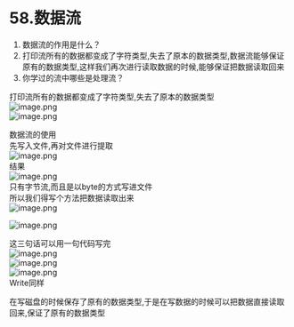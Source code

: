 # 58.数据流


1. 数据流的作用是什么？
  1. 打印流所有的数据都变成了字符类型,失去了原本的数据类型,数据流能够保证原有的数据类型,这样我们再次进行读取数据的时候,能够保证把数据读取回来
2. 你学过的流中哪些是处理流？

打印流所有的数据都变成了字符类型,失去了原本的数据类型<br />![image.png](https://cdn.nlark.com/yuque/0/2019/png/349894/1560141362232-3be87080-176d-48cf-aa4d-630dec9ae1d0.png#align=left&display=inline&height=151&name=image.png&originHeight=302&originWidth=744&size=151358&status=done&width=372)<br />![image.png](https://cdn.nlark.com/yuque/0/2019/png/349894/1560141410950-2a63fbb8-d2c9-41c7-beee-9d100eb62e20.png#align=left&display=inline&height=206&name=image.png&originHeight=411&originWidth=983&size=160500&status=done&width=491.5)

数据流的使用<br />先写入文件,再对文件进行提取<br />![image.png](https://cdn.nlark.com/yuque/0/2019/png/349894/1560141533537-92689b5b-6800-46c9-8560-36c5ca981eed.png#align=left&display=inline&height=242&name=image.png&originHeight=484&originWidth=915&size=381815&status=done&width=457.5)<br />结果<br />![image.png](https://cdn.nlark.com/yuque/0/2019/png/349894/1560141566834-6820e476-1581-487c-a1ea-b5dc0314a135.png#align=left&display=inline&height=76&name=image.png&originHeight=151&originWidth=461&size=58987&status=done&width=230.5)<br />只有字节流,而且是以byte的方式写进文件<br />所以我们得写个方法把数据读取出来<br />![image.png](https://cdn.nlark.com/yuque/0/2019/png/349894/1560141724439-bdac3df6-1523-4d6a-96dd-ac51c440feaf.png#align=left&display=inline&height=251&name=image.png&originHeight=501&originWidth=941&size=430625&status=done&width=470.5)

![image.png](https://cdn.nlark.com/yuque/0/2019/png/349894/1560141748359-99483256-58c0-4213-a99f-6ea8be9b032f.png#align=left&display=inline&height=65&name=image.png&originHeight=130&originWidth=957&size=69214&status=done&width=478.5)

这三句话可以用一句代码写完<br />![image.png](https://cdn.nlark.com/yuque/0/2019/png/349894/1560141794884-ee467a49-fe0a-40d4-8485-e3229b30578b.png#align=left&display=inline&height=89&name=image.png&originHeight=177&originWidth=895&size=179652&status=done&width=447.5)<br />![image.png](https://cdn.nlark.com/yuque/0/2019/png/349894/1560141805763-a9a2c6cf-795f-4938-84d4-c53329dd7c5c.png#align=left&display=inline&height=22&name=image.png&originHeight=43&originWidth=951&size=78086&status=done&width=475.5)<br />![image.png](https://cdn.nlark.com/yuque/0/2019/png/349894/1560141826164-14cc7d9e-e195-4718-9ef9-5b4b79dd8b8e.png#align=left&display=inline&height=23&name=image.png&originHeight=46&originWidth=1128&size=86952&status=done&width=564)<br />Write同样

在写磁盘的时候保存了原有的数据类型,于是在写数据的时候可以把数据直接读取回来,保证了原有的数据类型

